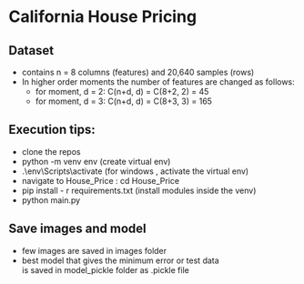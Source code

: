 # California House Pricing

## Dataset

* contains n = 8 columns (features) and 20,640 samples (rows)
* In higher order moments the number of features are changed as follows:
    * for moment, d = 2: C(n+d, d) = C(8+2, 2) = 45
    * for moment, d = 3: C(n+d, d) = C(8+3, 3) = 165




## Execution tips:

* clone the repos
* python -m venv env (create virtual env)
* .\env\Scripts\activate (for windows , activate the virtual env)
* navigate to House_Price : cd House_Price
* pip install - r requirements.txt (install modules inside the venv)
* python main.py

## Save images and model

* few images are saved in images folder
* best model that gives the minimum error or test data <br> is saved in
model_pickle folder as .pickle file
